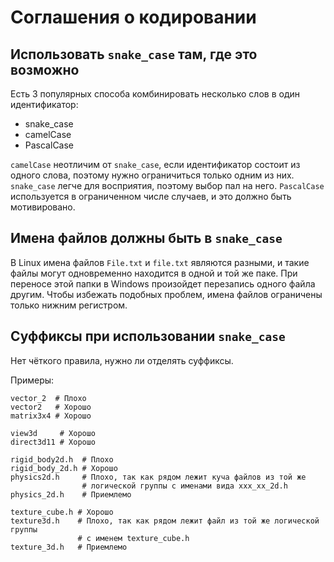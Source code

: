 # Соглашения о кодировании

## Использовать `snake_case` там, где это возможно

Есть 3 популярных способа комбинировать несколько слов в один идентификатор:
* snake_case
* camelCase
* PascalCase

`camelCase` неотличим от `snake_case`, если идентификатор состоит из одного слова,
поэтому нужно ограничиться только одним из них. `snake_case` легче для восприятия,
поэтому выбор пал на него. `PascalCase` используется в ограниченном числе случаев,
и это должно быть мотивировано.

## Имена файлов должны быть в `snake_case`

В Linux имена файлов `File.txt` и `file.txt` являются разными, и такие
файлы могут одновременно находится в одной и той же паке. При переносе этой
папки в Windows произойдет перезапись одного файла другим.
Чтобы избежать подобных проблем, имена файлов ограничены только нижним регистром.

## Суффиксы при использовании `snake_case`

Нет чёткого правила, нужно ли отделять суффиксы.

Примеры:

```
vector_2  # Плохо
vector2   # Хорошо
matrix3x4 # Хорошо
```

```
view3d     # Хорошо
direct3d11 # Хорошо
```

```
rigid_body2d.h  # Плохо
rigid_body_2d.h # Хорошо
physics2d.h     # Плохо, так как рядом лежит куча файлов из той же
                # логической группы с именами вида xxx_xx_2d.h
physics_2d.h    # Приемлемо
```

```
texture_cube.h # Хорошо
texture3d.h    # Плохо, так как рядом лежит файл из той же логической группы
               # с именем texture_cube.h
texture_3d.h   # Приемлемо
```
